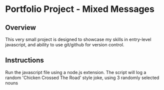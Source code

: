 # Portfolio Project - Mixed Messages
## Overview
This very small project is designed to showcase my skills in entry-level javascript, and ability to use git/github for version control.
## Instructions
Run the javascript file using a node.js extension. The script will log a random 'Chicken Crossed The Road' style joke, using 3 randomly selected nouns
